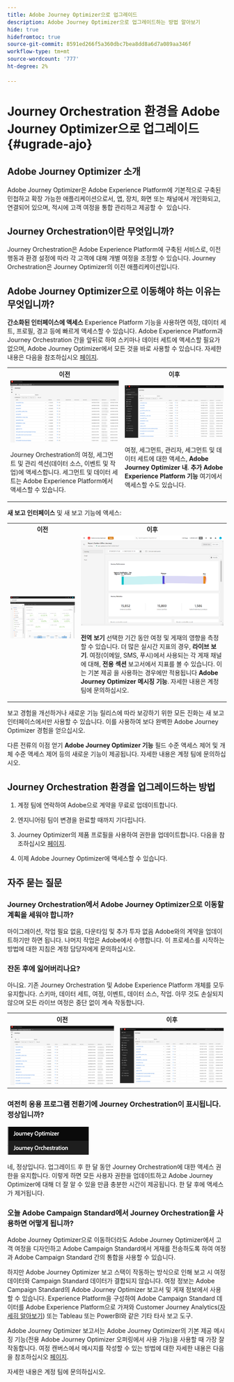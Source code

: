 ```yaml
---
title: Adobe Journey Optimizer으로 업그레이드
description: Adobe Journey Optimizer으로 업그레이드하는 방법 알아보기
hide: true
hidefromtoc: true
source-git-commit: 8591ed266f5a360dbc7bea8dd8a6d7a089aa346f
workflow-type: tm+mt
source-wordcount: '777'
ht-degree: 2%

---
```



# Journey Orchestration 환경을 Adobe Journey Optimizer으로 업그레이드{#ugrade-ajo}

## Adobe Journey Optimizer 소개

Adobe Journey Optimizer은 Adobe Experience Platform에 기본적으로 구축된 민첩하고 확장 가능한 애플리케이션으로서, 앱, 장치, 화면 또는 채널에서 개인화되고, 연결되어 있으며, 적시에 고객 여정을 통합 관리하고 제공할 수 &#x200B; 있습니다.

## Journey Orchestration이란 무엇입니까?

Journey Orchestration은 Adobe Experience Platform에 구축된 서비스로, 이전 행동과 환경 설정에 따라 각 고객에 대해 개별 여정을 조정할 수 있습니다. Journey Orchestration은 Journey Optimizer의 이전 애플리케이션입니다.

## Adobe Journey Optimizer으로 이동해야 하는 이유는 무엇입니까?

**간소화된 인터페이스에 액세스** Experience Platform 기능을 사용하면 여정, 데이터 세트, 프로필, 경고 등에 빠르게 액세스할 수 있습니다. Adobe Experience Platform과 Journey Orchestration 간을 앞뒤로 하여 스키마나 데이터 세트에 액세스할 필요가 없으며, Adobe Journey Optimizer에서 모든 것을 바로 사용할 수 있습니다. 자세한 내용은 다음을 참조하십시오 [페이지](https://experienceleague.adobe.com/docs/journey-optimizer/using/get-started/user-interface.html).

<table>
<tr>
<th>이전</th>
<th>이후</th>
</tr>
<tr>
<td><img src="../assets/migration-ajo-1.png"><p>Journey Orchestration의 여정, 세그먼트 및 관리 섹션(데이터 소스, 이벤트 및 작업)에 액세스합니다. 세그먼트 및 데이터 세트는 Adobe Experience Platform에서 액세스할 수 있습니다. </p></td>
<td><img src="../assets/migration-ajo-2.png"><p>여정, 세그먼트, 관리자, 세그먼트 및 데이터 세트에 대한 액세스, <strong>Adobe Journey Optimizer 내</strong>. <strong>추가 Adobe Experience Platform 기능</strong> 여기에서 액세스할 수도 있습니다.</p></td>
</tr>
</table>

**새 보고 인터페이스** 및 새 보고 기능에 액세스:

<table>
<tr>
<th>이전</th>
<th>이후</th>
</tr>
<tr>
<td><img src="../assets/migration-ajo-5.png"></td>
<td><img src="../assets/migration-ajo-6.png"><p><strong>전역 보기</strong> 선택한 기간 동안 여정 및 게재의 영향을 측정할 수 있습니다. 더 많은 실시간 지표의 경우, <strong>라이브 보기</strong>. 여정(이메일, SMS, 푸시)에서 사용되는 각 게재 채널에 대해, <strong>전용 섹션</strong> 보고서에서 지표를 볼 수 있습니다. 이는 기본 제공 을 사용하는 경우에만 적용됩니다 <strong>Adobe Journey Optimizer 메시징 기능</strong>. 자세한 내용은 계정 팀에 문의하십시오.</p></td>
</tr>
</table>

보고 경험을 개선하거나 새로운 기능 릴리스에 따라 보강하기 위한 모든 진화는 새 보고 인터페이스에서만 사용할 수 있습니다. 이를 사용하여 보다 완벽한 Adobe Journey Optimizer 경험을 얻으십시오.

다른 전류의 이점 얻기 **Adobe Journey Optimizer 기능** 필드 수준 액세스 제어 및 개체 수준 액세스 제어 등의 새로운 기능이 제공됩니다. 자세한 내용은 계정 팀에 문의하십시오.

## Journey Orchestration 환경을 업그레이드하는 방법

1. 계정 팀에 연락하여 Adobe으로 계약을 무료로 업데이트합니다.

1. 엔지니어링 팀이 변경을 완료할 때까지 기다립니다.

1. Journey Optimizer의 제품 프로필을 사용하여 권한을 업데이트합니다. 다음을 참조하십시오 [페이지](https://experienceleague.adobe.com/docs/journey-optimizer/using/administration/ootb-product-profiles.html?lang=ko).

1. 이제 Adobe Journey Optimizer에 액세스할 수 있습니다.

## 자주 묻는 질문

### Journey Orchestration에서 Adobe Journey Optimizer으로 이동할 계획을 세워야 합니까?

마이그레이션, 작업 필요 없음, 다운타임 및 추가 투자 없음 Adobe와의 계약을 업데이트하기만 하면 됩니다. 나머지 작업은 Adobe에서 수행합니다. 이 프로세스를 시작하는 방법에 대한 지침은 계정 담당자에게 문의하십시오.

### 잔돈 후에 잃어버리나요?

아니요. 기존 Journey Orchestration 및 Adobe Experience Platform 개체를 모두 유지합니다. 스키마, 데이터 세트, 여정, 이벤트, 데이터 소스, 작업. 아무 것도 손실되지 않으며 모든 라이브 여정은 중단 없이 계속 작동합니다.

<table>
<tr>
<th>이전</th>
<th>이후</th>
</tr>
<tr>
<td><img src="../assets/migration-ajo-7.png"></td>
<td><img src="../assets/migration-ajo-8.png"></td>
</tr>
</table>

### 여전히 응용 프로그램 전환기에 Journey Orchestration이 표시됩니다. 정상입니까?

![](../assets/migration-ajo-9.png)

네, 정상입니다. 업그레이드 후 한 달 동안 Journey Orchestration에 대한 액세스 권한을 유지합니다. 이렇게 하면 모든 사용자 권한을 업데이트하고 Adobe Journey Optimizer에 대해 더 잘 알 수 있을 만큼 충분한 시간이 제공됩니다. 한 달 후에 액세스가 제거됩니다.

### 오늘 Adobe Campaign Standard에서 Journey Orchestration을 사용하면 어떻게 됩니까?

Adobe Journey Optimizer으로 이동하더라도 Adobe Journey Optimizer에서 고객 여정을 디자인하고 Adobe Campaign Standard에서 게재를 전송하도록 하여 여정과 Adobe Campaign Standard 간의 통합을 사용할 수 있습니다.

하지만 Adobe Journey Optimizer 보고 스택이 작동하는 방식으로 인해 보고 시 여정 데이터와 Campaign Standard 데이터가 결합되지 않습니다. 여정 정보는 Adobe Campaign Standard의 Adobe Journey Optimizer 보고서 및 게재 정보에서 사용할 수 있습니다. Experience Platform을 구성하여 Adobe Campaign Standard 데이터를 Adobe Experience Platform으로 가져와 Customer Journey Analytics([자세히 알아보기](https://business.adobe.com/products/experience-platform/customer-journey-analytics.html)) 또는 Tableau 또는 PowerBI와 같은 기타 타사 보고 도구.

Adobe Journey Optimizer 보고서는 Adobe Journey Optimizer의 기본 제공 메시징 기능(전용 Adobe Journey Optimizer 오퍼링에서 사용 가능)을 사용할 때 가장 잘 작동합니다. 여정 캔버스에서 메시지를 작성할 수 있는 방법에 대한 자세한 내용은 다음을 참조하십시오 [페이지](https://experienceleague.adobe.com/docs/journey-optimizer/using/messages/messages-in-journeys.html).

자세한 내용은 계정 팀에 문의하십시오.
